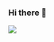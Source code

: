 ### Hi there 👋

<img src="https://github-readme-stats.vercel.app/api?username=canourrea23&&show_icons=true&theme=tokyonight&title_color=ffffff&icon_color=bb2acf&text_color=1E90FF&bg_color=151515&circle_color=151515"/>

<!--
**canourrea23/canourrea23** is a ✨ _special_ ✨ repository because its `README.md` (this file) appears on your GitHub profile.

Here are some ideas to get you started:

- 🔭 I’m currently working on ...
- 🌱 I’m currently learning ...
- 👯 I’m looking to collaborate on ...
- 🤔 I’m looking for help with ...
- 💬 Ask me about ...
- 📫 How to reach me: ...
- 😄 Pronouns: ...
- ⚡ Fun fact: ...
-->

